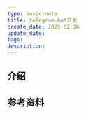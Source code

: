 ```yaml
---
type: basic-note
title: telegram-bot开发
create_date: 2025-02-26
update_date: 
tags:
description:
---
```


## 介绍



## 参考资料

